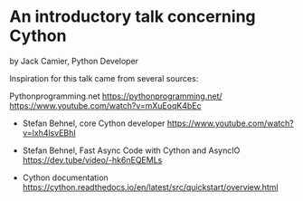 # An introductory talk concerning Cython

by Jack Camier, Python Developer

Inspiration for this talk came from several sources:

Pythonprogramming.net
https://pythonprogramming.net/ https://www.youtube.com/watch?v=mXuEoqK4bEc

- Stefan Behnel, core Cython developer
https://www.youtube.com/watch?v=lxh4lsvEBhI

- Stefan Behnel, Fast Async Code with Cython and AsyncIO
https://dev.tube/video/-hk6nEQEMLs

- Cython documentation
https://cython.readthedocs.io/en/latest/src/quickstart/overview.html
